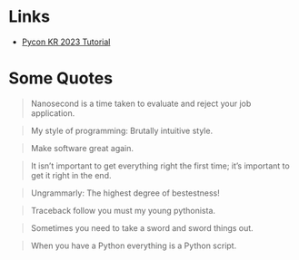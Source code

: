 # Links
* [Pycon KR 2023 Tutorial](/pycon-tutorial/)


# Some Quotes
> Nanosecond is a time taken to evaluate and reject your job application.

> My style of programming: Brutally intuitive style.

> Make software great again.

> It isn’t important to get everything right the first time; it’s important to get it right in the end.

> Ungrammarly: The highest degree of bestestness!

> Traceback follow you must my young pythonista.

> Sometimes you need to take a sword and sword things out.

> When you have a Python everything is a Python script.
